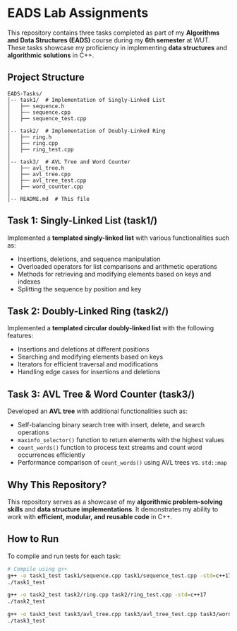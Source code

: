 # EADS Lab Assignments

This repository contains three tasks completed as part of my **Algorithms and Data Structures (EADS)** course during my **6th semester** at WUT. These tasks showcase my proficiency in implementing **data structures** and **algorithmic solutions** in C++.

## Project Structure
```
EADS-Tasks/
│-- task1/  # Implementation of Singly-Linked List
│   ├── sequence.h
│   ├── sequence.cpp
│   ├── sequence_test.cpp
│
│-- task2/  # Implementation of Doubly-Linked Ring
│   ├── ring.h
│   ├── ring.cpp
│   ├── ring_test.cpp
│
│-- task3/  # AVL Tree and Word Counter
│   ├── avl_tree.h
│   ├── avl_tree.cpp
│   ├── avl_tree_test.cpp
│   ├── word_counter.cpp
│
│-- README.md  # This file
```

## Task 1: Singly-Linked List (task1/)
Implemented a **templated singly-linked list** with various functionalities such as:
- Insertions, deletions, and sequence manipulation
- Overloaded operators for list comparisons and arithmetic operations
- Methods for retrieving and modifying elements based on keys and indexes
- Splitting the sequence by position and key

## Task 2: Doubly-Linked Ring (task2/)
Implemented a **templated circular doubly-linked list** with the following features:
- Insertions and deletions at different positions
- Searching and modifying elements based on keys
- Iterators for efficient traversal and modifications
- Handling edge cases for insertions and deletions

## Task 3: AVL Tree & Word Counter (task3/)
Developed an **AVL tree** with additional functionalities such as:
- Self-balancing binary search tree with insert, delete, and search operations
- `maxinfo_selector()` function to return elements with the highest values
- `count_words()` function to process text streams and count word occurrences efficiently
- Performance comparison of `count_words()` using AVL trees vs. `std::map`

## Why This Repository?
This repository serves as a showcase of my **algorithmic problem-solving skills** and **data structure implementations**. It demonstrates my ability to work with **efficient, modular, and reusable code** in C++.

## How to Run
To compile and run tests for each task:
```bash
# Compile using g++
g++ -o task1_test task1/sequence.cpp task1/sequence_test.cpp -std=c++17
./task1_test

g++ -o task2_test task2/ring.cpp task2/ring_test.cpp -std=c++17
./task2_test

g++ -o task3_test task3/avl_tree.cpp task3/avl_tree_test.cpp task3/word_counter.cpp -std=c++17
./task3_test
```
